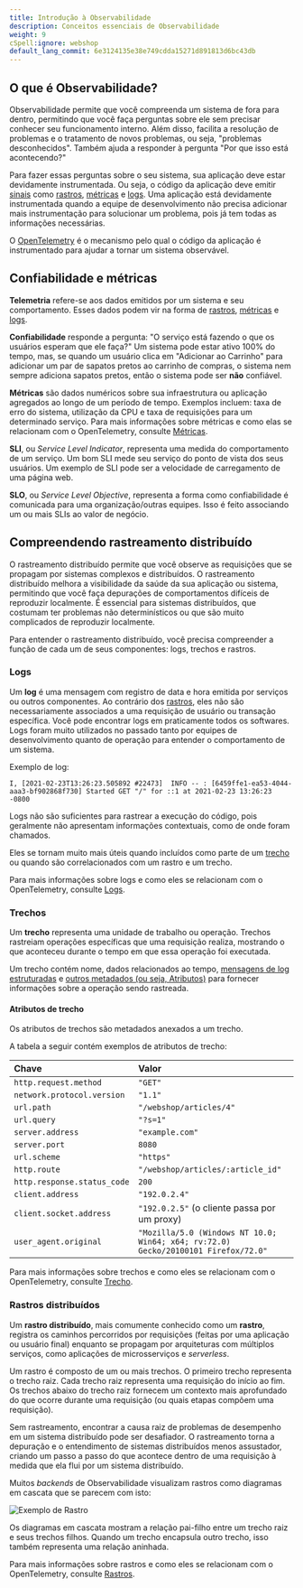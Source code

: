```yaml
---
title: Introdução à Observabilidade
description: Conceitos essenciais de Observabilidade
weight: 9
cSpell:ignore: webshop
default_lang_commit: 6e3124135e38e749cdda15271d891813d6bc43db
---
```


## O que é Observabilidade?

Observabilidade permite que você compreenda um sistema de fora para dentro,
permitindo que você faça perguntas sobre ele sem precisar conhecer seu
funcionamento interno. Além disso, facilita a resolução de problemas e o
tratamento de novos problemas, ou seja, "problemas desconhecidos". Também ajuda
a responder à pergunta "Por que isso está acontecendo?"

Para fazer essas perguntas sobre o seu sistema, sua aplicação deve estar
devidamente instrumentada. Ou seja, o código da aplicação deve emitir
[sinais](/docs/concepts/signals/) como
[rastros](/docs/concepts/signals/traces/),
[métricas](/docs/concepts/signals/metrics/) e
[logs](/docs/concepts/signals/logs/). Uma aplicação está devidamente
instrumentada quando a equipe de desenvolvimento não precisa adicionar mais
instrumentação para solucionar um problema, pois já tem todas as informações
necessárias.

O [OpenTelemetry](/docs/what-is-opentelemetry/) é o mecanismo pelo qual o código
da aplicação é instrumentado para ajudar a tornar um sistema observável.

## Confiabilidade e métricas

**Telemetria** refere-se aos dados emitidos por um sistema e seu comportamento.
Esses dados podem vir na forma de [rastros](/docs/concepts/signals/traces/),
[métricas](/docs/concepts/signals/metrics/) e
[logs](/docs/concepts/signals/logs/).

**Confiabilidade** responde a pergunta: "O serviço está fazendo o que os
usuários esperam que ele faça?" Um sistema pode estar ativo 100% do tempo, mas,
se quando um usuário clica em "Adicionar ao Carrinho" para adicionar um par de
sapatos pretos ao carrinho de compras, o sistema nem sempre adiciona sapatos
pretos, então o sistema pode ser **não** confiável.

**Métricas** são dados numéricos sobre sua infraestrutura ou aplicação agregados 
ao longo de um período de tempo. Exemplos incluem: taxa de erro do
sistema, utilização da CPU e taxa de requisições para um determinado serviço.
Para mais informações sobre métricas e como elas se relacionam com o
OpenTelemetry, consulte [Métricas](/docs/concepts/signals/metrics/).

**SLI**, ou _Service Level Indicator_, representa uma medida do comportamento de
um serviço. Um bom SLI mede seu serviço do ponto de vista dos seus usuários. Um
exemplo de SLI pode ser a velocidade de carregamento de uma página web.

**SLO**, ou _Service Level Objective_, representa a forma como confiabilidade
é comunicada para uma organização/outras equipes. Isso é feito associando um ou
mais SLIs ao valor de negócio.

## Compreendendo rastreamento distribuído

O rastreamento distribuído permite que você observe as requisições que se
propagam por sistemas complexos e distribuídos. O rastreamento distribuído
melhora a visibilidade da saúde da sua aplicação ou sistema, permitindo que você
faça depurações de comportamentos difíceis de reproduzir localmente. É essencial
para sistemas distribuídos, que costumam ter problemas não determinísticos ou que
são muito complicados de reproduzir localmente.

Para entender o rastreamento distribuído, você precisa compreender a função de
cada um de seus componentes: logs, trechos e rastros.

### Logs

Um **log** é uma mensagem com registro de data e hora emitida por serviços ou
outros componentes. Ao contrário dos [rastros](#rastros-distribuídos), eles não
são necessariamente associados a uma requisição de usuário ou transação
específica. Você pode encontrar logs em praticamente todos os softwares. Logs foram
muito utilizados no passado tanto por equipes de desenvolvimento quanto de operação para
entender o comportamento de um sistema.

Exemplo de log:

```text
I, [2021-02-23T13:26:23.505892 #22473]  INFO -- : [6459ffe1-ea53-4044-aaa3-bf902868f730] Started GET "/" for ::1 at 2021-02-23 13:26:23 -0800
```

Logs não são suficientes para rastrear a execução do código, pois geralmente não
apresentam informações contextuais, como de onde foram chamados.

Eles se tornam muito mais úteis quando incluídos como parte de um
[trecho](#trechos) ou quando são correlacionados com um rastro e um trecho.

Para mais informações sobre logs e como eles se relacionam com o OpenTelemetry,
consulte [Logs](/docs/concepts/signals/logs/).

### Trechos

Um **trecho** representa uma unidade de trabalho ou operação. Trechos rastreiam
operações específicas que uma requisição realiza, mostrando o que aconteceu
durante o tempo em que essa operação foi executada.

Um trecho contém nome, dados relacionados ao tempo,
[mensagens de log estruturadas](/docs/concepts/signals/traces/#span-events) e
[outros metadados (ou seja, Atributos)](/docs/concepts/signals/traces/#attributes)
para fornecer informações sobre a operação sendo rastreada.

#### Atributos de trecho

Os atributos de trechos são metadados anexados a um trecho.

A tabela a seguir contém exemplos de atributos de trecho:

| Chave                       | Valor                                                                              |
| :-------------------------- | :--------------------------------------------------------------------------------- |
| `http.request.method`       | `"GET"`                                                                            |
| `network.protocol.version`  | `"1.1"`                                                                            |
| `url.path`                  | `"/webshop/articles/4"`                                                            |
| `url.query`                 | `"?s=1"`                                                                           |
| `server.address`            | `"example.com"`                                                                    |
| `server.port`               | `8080`                                                                             |
| `url.scheme`                | `"https"`                                                                          |
| `http.route`                | `"/webshop/articles/:article_id"`                                                  |
| `http.response.status_code` | `200`                                                                              |
| `client.address`            | `"192.0.2.4"`                                                                      |
| `client.socket.address`     | `"192.0.2.5"` (o cliente passa por um proxy)                                       |
| `user_agent.original`       | `"Mozilla/5.0 (Windows NT 10.0; Win64; x64; rv:72.0) Gecko/20100101 Firefox/72.0"` |

Para mais informações sobre trechos e como eles se relacionam com o
OpenTelemetry, consulte [Trecho](/docs/concepts/signals/traces/#spans).

### Rastros distribuídos

Um **rastro distribuído**, mais comumente conhecido como um **rastro**, registra os
caminhos percorridos por requisições (feitas por uma aplicação ou usuário
final) enquanto se propagam por arquiteturas com múltiplos serviços, como
aplicações de microsserviços e _serverless_.

Um rastro é composto de um ou mais trechos. O primeiro trecho representa o
trecho raiz. Cada trecho raiz representa uma requisição do início ao fim. Os
trechos abaixo do trecho raiz fornecem um contexto mais aprofundado do que
ocorre durante uma requisição (ou quais etapas compõem uma requisição).

Sem rastreamento, encontrar a causa raiz de problemas de desempenho em um
sistema distribuído pode ser desafiador. O rastreamento torna a depuração e o
entendimento de sistemas distribuídos menos assustador, criando um passo a passo do que
acontece dentro de uma requisição à medida que ela flui por um sistema
distribuído.

Muitos _backends_ de Observabilidade visualizam rastros como diagramas em
cascata que se parecem com isto:

![Exemplo de Rastro](/img/waterfall-trace.svg 'Diagrama em cascata de rastreamento')

Os diagramas em cascata mostram a relação pai-filho entre um trecho raiz e seus
trechos filhos. Quando um trecho encapsula outro trecho, isso também representa
uma relação aninhada.

Para mais informações sobre rastros e como eles se relacionam com o
OpenTelemetry, consulte [Rastros](/docs/concepts/signals/traces/).
